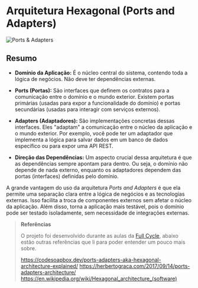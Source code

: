 
# Arquitetura Hexagonal (Ports and Adapters)

  

![Ports & Adapters](https://codesoapbox.dev/wp-content/uploads/2022/08/hexagonal_simple_2.svg)

  

## Resumo

-  **Domínio da Aplicação:** É o núcleo central do sistema, contendo toda a lógica de negócios. Não deve ter dependências externas.

-  **Ports (Portas):** São interfaces que definem os contratos para a comunicação entre o domínio e o mundo exterior. Existem portas primárias (usadas para expor a funcionalidade do domínio) e portas secundárias (usadas para interagir com serviços externos).

-  **Adapters (Adaptadores):** São implementações concretas dessas interfaces. Eles "adaptam" a comunicação entre o núcleo da aplicação e o mundo exterior. Por exemplo, você pode ter um adaptador que implementa a lógica para salvar dados em um banco de dados específico ou para expor uma API REST.

-  **Direção das Dependências:** Um aspecto crucial dessa arquitetura é que as dependências sempre apontam para dentro. Ou seja, o domínio não depende de nada externo, enquanto os adaptadores dependem das portas (interfaces) definidas pelo domínio.

  

A grande vantagem do uso da arquitetura *Ports and Adapters* é que ela permite uma separação clara entre a lógica de negócios e as tecnologias externas. Isso facilita a troca de componentes externos sem afetar o núcleo da aplicação. Além disso, torna a aplicação mais testável, pois o domínio pode ser testado isoladamente, sem necessidade de integrações externas.

  

>  **Referências**
>
> O projeto foi desenvolvido durante as aulas da [Full Cycle](https://fullcycle.com.br), abaixo estão outras referências que li para poder entender um pouco mais sobre.
>
> https://codesoapbox.dev/ports-adapters-aka-hexagonal-architecture-explained/
> https://herbertograca.com/2017/09/14/ports-adapters-architecture/
> https://en.wikipedia.org/wiki/Hexagonal_architecture_(software)